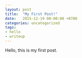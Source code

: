 ```yaml
---
layout: post
title:  "My First Post!"
date:   2015-12-19 00:00:00 +0700
categories: uncategorized
tags:
- hello
- writeup
---
```



Hello, this is my first post.

